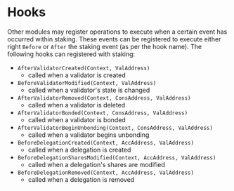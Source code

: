 <!--
order: 5
-->

# Hooks

Other modules may register operations to execute when a certain event has
occurred within staking.  These events can be registered to execute either
right `Before` or `After` the staking event (as per the hook name). The
following hooks can registered with staking: 

 - `AfterValidatorCreated(Context, ValAddress)`
   - called when a validator is created
 - `BeforeValidatorModified(Context, ValAddress)`
   - called when a validator's state is changed
 - `AfterValidatorRemoved(Context, ConsAddress, ValAddress)`
   - called when a validator is deleted
 - `AfterValidatorBonded(Context, ConsAddress, ValAddress)`
   - called when a validator is bonded
 - `AfterValidatorBeginUnbonding(Context, ConsAddress, ValAddress)`
   - called when a validator begins unbonding
 - `BeforeDelegationCreated(Context, AccAddress, ValAddress)`
   - called when a delegation is created
 - `BeforeDelegationSharesModified(Context, AccAddress, ValAddress)`
   - called when a delegation's shares are modified
 - `BeforeDelegationRemoved(Context, AccAddress, ValAddress)`
   - called when a delegation is removed
